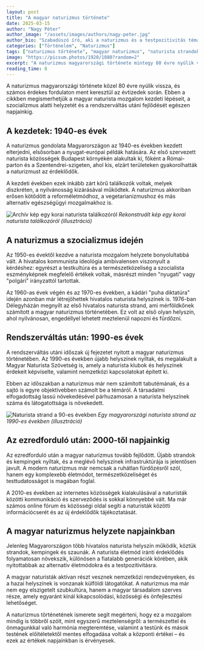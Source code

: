 ```yaml
---
layout: post
title: "A magyar naturizmus története"
date: 2025-03-15
author: "Nagy Péter"
author_image: "/assets/images/authors/nagy-peter.jpg"
author_bio: "Szabadúszó író, aki a naturizmus és a testpozitivitás témakörében publikál. A naturista életmód több mint 15 éve része az életének, és rendszeresen látogatja a hazai és nemzetközi naturista rendezvényeket."
categories: ["Történelem", "Naturizmus"]
tags: ["naturizmus története", "magyar naturizmus", "naturista strandok", "testpozitivitás"]
image: "https://picsum.photos/1920/1080?random=2"
excerpt: "A naturizmus magyarországi története mintegy 80 évre nyúlik vissza. Ismerj meg néhány érdekes mérföldkövet a hazai naturista mozgalom kibontakozásában."
reading_time: 8
---
```


A naturizmus magyarországi története közel 80 évre nyúlik vissza, és számos érdekes fordulaton ment keresztül az évtizedek során. Ebben a cikkben megismerhetjük a magyar naturista mozgalom kezdeti lépéseit, a szocializmus alatti helyzetét és a rendszerváltás utáni fejlődését egészen napjainkig.

## A kezdetek: 1940-es évek

A naturizmus gondolata Magyarországon az 1940-es években kezdett elterjedni, elsősorban a nyugat-európai példák hatására. Az első szervezett naturista közösségek Budapest környékén alakultak ki, főként a Római-parton és a Szentendrei-szigeten, ahol kis, elzárt területeken gyakorolhatták a naturizmust az érdeklődők.

A kezdeti években ezek inkább zárt körű találkozók voltak, melyek diszkréten, a nyilvánosság kizárásával működtek. A naturizmus akkoriban erősen kötődött a reforméletmódhoz, a vegetarianizmushoz és más alternatív egészségügyi mozgalmakhoz is.

![Archív kép egy korai naturista találkozóról](https://picsum.photos/1920/1080?random=3)
*Rekonstruált kép egy korai naturista találkozóról (illusztráció)*

## A naturizmus a szocializmus idején

Az 1950-es évektől kezdve a naturista mozgalom helyzete bonyolultabbá vált. A hivatalos kommunista ideológia ambivalensen viszonyult a kérdéshez: egyrészt a testkultúra és a természetközeliség a szocialista eszményképnek megfelelő értékek voltak, másrészt minden "nyugati" vagy "polgári" irányzattól tartottak.

Az 1960-as évek végén és az 1970-es években, a kádári "puha diktatúra" idején azonban már létrejöhettek hivatalos naturista helyszínek is. 1976-ban Délegyházán megnyílt az első hivatalos naturista strand, ami mérföldkőnek számított a magyar naturizmus történetében. Ez volt az első olyan helyszín, ahol nyilvánosan, engedéllyel lehetett meztelenül napozni és fürdőzni.

## Rendszerváltás után: 1990-es évek

A rendszerváltás utáni időszak új fejezetet nyitott a magyar naturizmus történetében. Az 1990-es években újabb helyszínek nyíltak, és megalakult a Magyar Naturista Szövetség is, amely a naturista klubok és helyszínek érdekeit képviselte, valamint nemzetközi kapcsolatokat épített ki.

Ebben az időszakban a naturizmus már nem számított tabutémának, és a sajtó is egyre objektívebben számolt be a témáról. A társadalmi elfogadottság lassú növekedésével párhuzamosan a naturista helyszínek száma és látogatottsága is növekedett.

![Naturista strand a 90-es években](https://picsum.photos/1920/1080?random=4)
*Egy magyarországi naturista strand az 1990-es években (illusztráció)*

## Az ezredforduló után: 2000-től napjainkig

Az ezredforduló után a magyar naturizmus tovább fejlődött. Újabb strandok és kempingek nyíltak, és a meglévő helyszínek infrastruktúrája is jelentősen javult. A modern naturizmus már nemcsak a ruhátlan fürdőzésről szól, hanem egy komplexebb életmódot, természetközeliséget és testtudatosságot is magában foglal.

A 2010-es években az internetes közösségek kialakulásával a naturisták közötti kommunikáció és szerveződés is sokkal könnyebbé vált. Ma már számos online fórum és közösségi oldal segíti a naturisták közötti információcserét és az új érdeklődők tájékoztatását.

## A magyar naturizmus helyzete napjainkban

Jelenleg Magyarországon több hivatalos naturista helyszín működik, köztük strandok, kempingek és szaunák. A naturista életmód iránti érdeklődés folyamatosan növekszik, különösen a fiatalabb generációk körében, akik nyitottabbak az alternatív életmódokra és a testpozitivitásra.

A magyar naturisták aktívan részt vesznek nemzetközi rendezvényeken, és a hazai helyszínek is vonzanak külföldi látogatókat. A naturizmus ma már nem egy elszigetelt szubkultúra, hanem a magyar társadalom szerves része, amely egyaránt kínál kikapcsolódási, közösségi és önfejlesztési lehetőséget.

A naturizmus történetének ismerete segít megérteni, hogy ez a mozgalom mindig is többről szólt, mint egyszerű meztelenségről: a természettel és önmagunkkal való harmónia megteremtése, valamint a testünk és mások testének előítéletektől mentes elfogadása voltak a központi értékei – és ezek az értékek napjainkban is érvényesek.